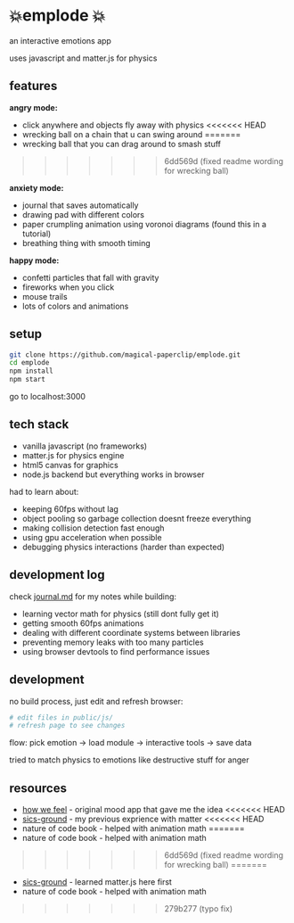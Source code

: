 # 💥emplode 💥

an interactive emotions app

uses javascript and matter.js for physics 

## features

**angry mode:**
- click anywhere and objects fly away with physics
<<<<<<< HEAD
- wrecking ball on a chain that u can swing around 
=======
- wrecking ball that you can drag around to smash stuff 
>>>>>>> 6dd569d (fixed readme wording for wrecking ball)

**anxiety mode:**  
- journal that saves automatically 
- drawing pad with different colors
- paper crumpling animation using voronoi diagrams (found this in a tutorial)
- breathing thing with smooth timing

**happy mode:**
- confetti particles that fall with gravity
- fireworks when you click
- mouse trails
- lots of colors and animations

## setup

```bash
git clone https://github.com/magical-paperclip/emplode.git
cd emplode
npm install
npm start
```

go to localhost:3000

## tech stack

- vanilla javascript (no frameworks)
- matter.js for physics engine
- html5 canvas for graphics
- node.js backend but everything works in browser

had to learn about:
- keeping 60fps without lag
- object pooling so garbage collection doesnt freeze everything  
- making collision detection fast enough
- using gpu acceleration when possible
- debugging physics interactions (harder than expected)

## development log

check [journal.md](./journal.md) for my notes while building:

- learning vector math for physics (still dont fully get it)
- getting smooth 60fps animations 
- dealing with different coordinate systems between libraries
- preventing memory leaks with too many particles
- using browser devtools to find performance issues


## development

no build process, just edit and refresh browser:

```bash
# edit files in public/js/
# refresh page to see changes
```

flow: pick emotion -> load module -> interactive tools -> save data

tried to match physics to emotions like destructive stuff for anger

## resources

- [how we feel](https://howwefeel.org/) - original mood app that gave me the idea
<<<<<<< HEAD
- [sics-ground](https://github.com/magical-paperclip/sics-ground) - my previous exprience with matter
<<<<<<< HEAD
- nature of code book - helped with animation math
=======
- nature of code book - helped with animation math
>>>>>>> 6dd569d (fixed readme wording for wrecking ball)
=======
- [sics-ground](https://github.com/magical-paperclip/sics-ground) - learned matter.js here first
- nature of code book - helped with animation math
>>>>>>> 279b277 (typo fix)

